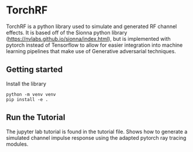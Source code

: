 # TorchRF

TorchRF is a python library used to simulate and generated RF channel effects. It is based off of the Sionna python 
library (https://nvlabs.github.io/sionna/index.html), but is implemented with pytorch instead of Tensorflow to allow for 
easier integration into machine learning pipelines that make use of Generative adversarial techniques. 

## Getting started
Install the library
```commandline
python -m venv venv
pip install -e .
```

## Run the Tutorial
The jupyter lab tutorial is found in the tutorial file. Shows how to generate a simulated channel impulse response using 
the adapted pytorch ray tracing modules.

